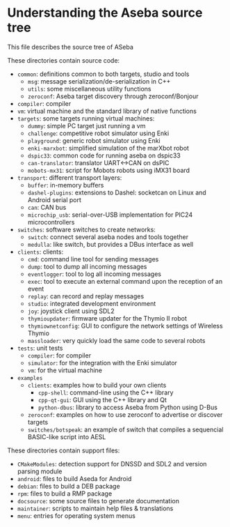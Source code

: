 # Understanding the Aseba source tree

This file describes the source tree of ASeba

These directories contain source code:
* `common`: definitions common to both targets, studio and tools
  * `msg`: message serialization/de-serialization in C++
  * `utils`: some miscellaneous utility functions
  * `zeroconf`: Aseba target discovery through zeroconf/Bonjour
* `compiler`: compiler
* `vm`: virtual machine and the standard library of native functions
* `targets`: some targets running virtual machines:
  * `dummy`: simple PC target just running a vm
  * `challenge`: competitive robot simulator using Enki
  * `playground`: generic robot simulator using Enki
  * `enki-marxbot`: simplified simulation of the marXbot robot
  * `dspic33`: common code for running aseba on dspic33
  * `can-translator`: translator UART<->CAN on dsPIC
  * `mobots-mx31`: script for Mobots robots using iMX31 board
* `transport`: different transport layers:
  * `buffer`: in-memory buffers
  * `dashel-plugins`: extensions to Dashel: socketcan on Linux and Android serial port
  * `can`: CAN bus
  * `microchip_usb`: serial-over-USB implementation for PIC24 microcontrollers
* `switches`: software switches to create networks:
  * `switch`: connect several aseba nodes and tools together
  * `medulla`: like switch, but provides a DBus interface as well
* `clients`: clients:
  * `cmd`: command line tool for sending messages
  * `dump`: tool to dump all incoming messages
  * `eventlogger`: tool to log all incoming messages
  * `exec`: tool to execute an external command upon the reception of an event
  * `replay`: can record and replay messages
  * `studio`: integrated development environment
  * `joy`: joystick client using SDL2
  * `thymioupdater`: firmware updater for the Thymio II robot
  * `thymiownetconfig`: GUI to configure the network settings of Wireless Thymio
  * `massloader`: very quickly load the same code to several robots
* `tests`: unit tests
  * `compiler`: for compiler
  * `simulator`: for the integration with the Enki simulator
  * `vm`: for the virtual machine
* `examples`
  * `clients`: examples how to build your own clients
    * `cpp-shell`: command-line using the C++ library
    * `cpp-qt-gui`: GUI using the C++ library and Qt
    * `python-dbus`: library to access Aseba from Python using D-Bus
  * `zeroconf`: examples on how to use zeroconf to advertise or discover targets
  * `switches/botspeak`: an example of switch that compiles a sequencial BASIC-like script into AESL

These directories contain support files:
* `CMakeModules`: detection support for DNSSD and SDL2 and version parsing module
* `android`: files to build Aseda for Android
* `debian`: files to build a DEB package
* `rpm`: files to build a RMP package
* `docsource`: some source files to generate documentation
* `maintainer`: scripts to maintain help files & translations
* `menu`: entries for operating system menus
